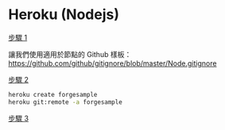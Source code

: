 # Heroku (Nodejs)

[步驟 1](/zh-TW/deployment/heroku/heroku_step1.md ':include :type=markdown')

讓我們使用適用於節點的 Github 樣板：https://github.com/github/gitignore/blob/master/Node.gitignore

[步驟 2](/zh-TW/deployment/heroku/heroku_step2.md ':include :type=markdown')

```bash
heroku create forgesample
heroku git:remote -a forgesample
```

[步驟 3](/zh-TW/deployment/heroku/heroku_step3.md ':include :type=markdown')